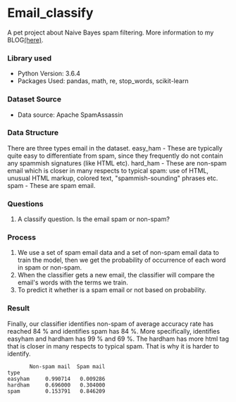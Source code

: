 # Email_classify
A pet project about Naive Bayes spam filtering. More information to my BLOG[(here)](http://binda.blog/2018/01/24/email_classify/).

### Library used
* Python Version: 3.6.4 
* Packages Used: pandas, math, re, stop_words, scikit-learn

### Dataset Source
* Data source: Apache SpamAssassin

### Data Structure 
There are three types email in the dataset.
easy_ham - These are typically quite easy to differentiate from spam, since they frequently do not contain any spammish signatures (like HTML etc).
hard_ham - These are non-spam email which is closer in many respects to typical spam: use of HTML, unusual HTML markup, colored text, "spammish-sounding" phrases etc.
spam - These are spam email.

### Questions
1. A classify question. Is the email spam or non-spam? 

### Process

1. We use a set of spam email data and a set of non-spam email data to train the model, then we get the probability of occurrence of each word in spam or non-spam.
2. When the classifier gets a new email, the classifier will compare the email's words with the terms we train.
3. To predict it whether is a spam email or not based on probability.

### Result
Finally, our classifier identifies non-spam of average accuracy rate has reached 84 % and identifies spam has 84 %. More specifically, identifies easyham and hardham has 99 % and 69 %. The hardham has more html tag that is closer in many respects to typical spam. That is why it is harder to identify.

	       Non-spam mail  Spam mail
	type
	easyham     0.990714   0.009286
	hardham     0.696000   0.304000
	spam        0.153791   0.846209